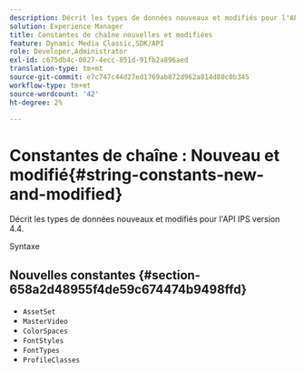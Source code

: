 ```yaml
---
description: Décrit les types de données nouveaux et modifiés pour l'API IPS version 4.4.
solution: Experience Manager
title: Constantes de chaîne nouvelles et modifiées
feature: Dynamic Media Classic,SDK/API
role: Developer,Administrator
exl-id: c675db4c-0027-4ecc-851d-91fb2a896aed
translation-type: tm+mt
source-git-commit: e7c747c44d27ed1769ab872d962a814d80c0b345
workflow-type: tm+mt
source-wordcount: '42'
ht-degree: 2%

---
```


# Constantes de chaîne : Nouveau et modifié{#string-constants-new-and-modified}

Décrit les types de données nouveaux et modifiés pour l&#39;API IPS version 4.4.

Syntaxe

## Nouvelles constantes {#section-658a2d48955f4de59c674474b9498ffd}

* `AssetSet`
* `MasterVideo`
* `ColorSpaces`
* `FontStyles`
* `FontTypes`
* `ProfileClasses`

<!--
Note: Can't tell from original docs if these are new or changes. Calling 'em new by default.
-->
